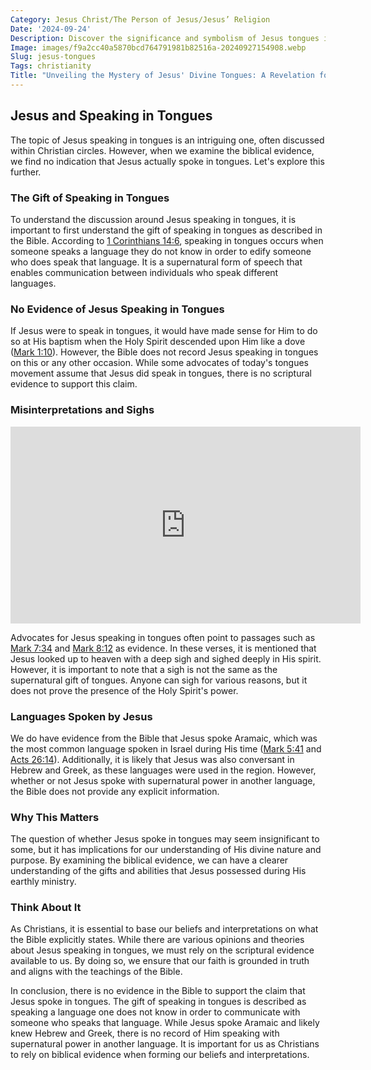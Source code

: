```yaml
---
Category: Jesus Christ/The Person of Jesus/Jesus’ Religion
Date: '2024-09-24'
Description: Discover the significance and symbolism of Jesus tongues in religious art and iconography. Uncover the deeper meanings behind this unique depiction.
Image: images/f9a2cc40a5870bcd764791981b82516a-20240927154908.webp
Slug: jesus-tongues
Tags: christianity
Title: "Unveiling the Mystery of Jesus' Divine Tongues: A Revelation for Believers"
---
```


## Jesus and Speaking in Tongues

The topic of Jesus speaking in tongues is an intriguing one, often discussed within Christian circles. However, when we examine the biblical evidence, we find no indication that Jesus actually spoke in tongues. Let's explore this further.

### The Gift of Speaking in Tongues

To understand the discussion around Jesus speaking in tongues, it is important to first understand the gift of speaking in tongues as described in the Bible. According to [1 Corinthians 14:6](https://www.bibleref.com/1-Corinthians/14/1-Corinthians-14-6.html), speaking in tongues occurs when someone speaks a language they do not know in order to edify someone who does speak that language. It is a supernatural form of speech that enables communication between individuals who speak different languages.

### No Evidence of Jesus Speaking in Tongues

If Jesus were to speak in tongues, it would have made sense for Him to do so at His baptism when the Holy Spirit descended upon Him like a dove ([Mark 1:10](https://www.bibleref.com/Mark/1/Mark-1-10.html)). However, the Bible does not record Jesus speaking in tongues on this or any other occasion. While some advocates of today's tongues movement assume that Jesus did speak in tongues, there is no scriptural evidence to support this claim.

### Misinterpretations and Sighs


<iframe width="560" height="315" src="https://www.youtube.com/embed/9fXTqADUWr0" frameborder="0" allow="autoplay; encrypted-media" allowfullscreen></iframe>


Advocates for Jesus speaking in tongues often point to passages such as [Mark 7:34](https://www.bibleref.com/Mark/7/Mark-7-34.html) and [Mark 8:12](https://www.bibleref.com/Mark/8/Mark-8-12.html) as evidence. In these verses, it is mentioned that Jesus looked up to heaven with a deep sigh and sighed deeply in His spirit. However, it is important to note that a sigh is not the same as the supernatural gift of tongues. Anyone can sigh for various reasons, but it does not prove the presence of the Holy Spirit's power.

### Languages Spoken by Jesus

We do have evidence from the Bible that Jesus spoke Aramaic, which was the most common language spoken in Israel during His time ([Mark 5:41](https://www.bibleref.com/Mark/5/Mark-5-41.html) and [Acts 26:14](https://www.bibleref.com/Acts/26/Acts-26-14.html)). Additionally, it is likely that Jesus was also conversant in Hebrew and Greek, as these languages were used in the region. However, whether or not Jesus spoke with supernatural power in another language, the Bible does not provide any explicit information.

### Why This Matters

The question of whether Jesus spoke in tongues may seem insignificant to some, but it has implications for our understanding of His divine nature and purpose. By examining the biblical evidence, we can have a clearer understanding of the gifts and abilities that Jesus possessed during His earthly ministry.

### Think About It

As Christians, it is essential to base our beliefs and interpretations on what the Bible explicitly states. While there are various opinions and theories about Jesus speaking in tongues, we must rely on the scriptural evidence available to us. By doing so, we ensure that our faith is grounded in truth and aligns with the teachings of the Bible.

In conclusion, there is no evidence in the Bible to support the claim that Jesus spoke in tongues. The gift of speaking in tongues is described as speaking a language one does not know in order to communicate with someone who speaks that language. While Jesus spoke Aramaic and likely knew Hebrew and Greek, there is no record of Him speaking with supernatural power in another language. It is important for us as Christians to rely on biblical evidence when forming our beliefs and interpretations.